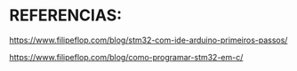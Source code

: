 # REFERENCIAS:

https://www.filipeflop.com/blog/stm32-com-ide-arduino-primeiros-passos/

https://www.filipeflop.com/blog/como-programar-stm32-em-c/

